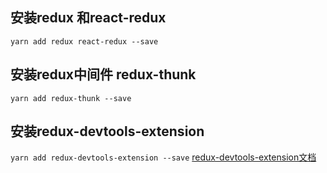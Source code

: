 ## 安装redux 和react-redux
`yarn add redux react-redux --save`
## 安装redux中间件 redux-thunk
`yarn add redux-thunk --save`
## 安装redux-devtools-extension
`yarn add redux-devtools-extension --save`
[redux-devtools-extension文档](https://github.com/zalmoxisus/redux-devtools-extension)



